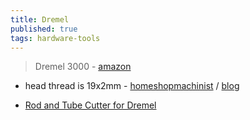 ```yaml
---
title: Dremel
published: true
tags: hardware-tools
---
```

> Dremel 3000 - [amazon]()

- head thread is  19x2mm - [homeshopmachinist](https://bbs.homeshopmachinist.net/forum/general/33057-dremel-anyone-know-the-thread?p=632237#post632237) / [blog](http://www.frets.com/HomeShopTech/Projects/19mmTap/19mmtap.html)

- [Rod and Tube Cutter for Dremel](https://www.thingiverse.com/thing:3323294)